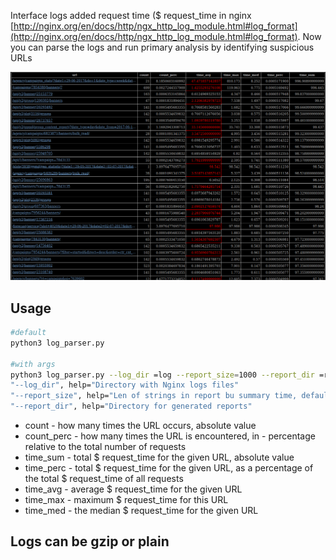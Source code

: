 Interface logs added request time ($ request_time in nginx
[http://nginx.org/en/docs/http/ngx_http_log_module.html#log_format](http://nginx.org/en/docs/http/ngx_http_log_module.html#log_format). Now you can parse the logs and run
primary analysis by identifying suspicious URLs

![](https://github.com/a6m5zero/nginx-Log-Analyzer/blob/main/screen.png)


## Usage

```bash
#default
python3 log_parser.py

#with args
python3 log_parser.py --log_dir =log --report_size=1000 --report_dir =reports
"--log_dir", help="Directory with Nginx logs files"
"--report_size", help="Len of strings in report bu summary time, default = 1000"
"--report_dir", help="Directory for generated reports"
```
- count - how many times the URL occurs, absolute value
- count_perc - how many times the URL is encountered, in - percentage relative to the total number of requests
- time_sum - total $ request_time for the given URL, absolute value
- time_perc - total $ request_time for the given URL, as a percentage of the total $ request_time of all
requests
- time_avg - average $ request_time for the given URL
- time_max - maximum $ request_time for this URL
- time_med - the median $ request_time for the given URL

## Logs can be gzip or plain
